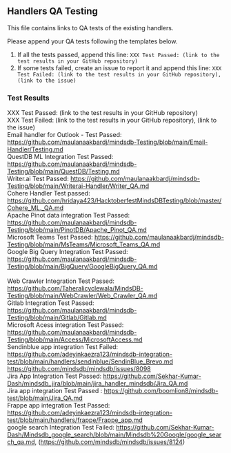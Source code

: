 ## Handlers QA Testing

This file contains links to QA tests of the existing handlers.

Please append your QA tests following the templates below.

1. If all the tests passed, append this line: `XXX Test Passed: (link to the test results in your GitHub repository)`
2. If some tests failed, create an issue to report it and append this line: `XXX Test Failed: (link to the test results in your GitHub repository), (link to the issue)`

### Test Results

XXX Test Passed: (link to the test results in your GitHub repository)
</br>
XXX Test Failed: (link to the test results in your GitHub repository), (link to the issue)
</br>
Email handler for Outlook - Test Passed: https://github.com/maulanaakbardj/mindsdb-Testing/blob/main/Email-Handler/Testing.md
</br>
QuestDB ML Integration Test Passed: https://github.com/maulanaakbardj/mindsdb-Testing/blob/main/QuestDB/Testing.md
</br>
Writer.ai Test Passed: https://github.com/maulanaakbardj/mindsdb-Testing/blob/main/Writerai-Handler/Writer_QA.md
</br>
Cohere Handler Test passed: https://github.com/hridaya423/HacktoberfestMindsDBTesting/blob/master/Cohere_ML._QA.md
</br>
Apache Pinot data integration Test Passed: https://github.com/maulanaakbardj/mindsdb-Testing/blob/main/PinotDB/Apache_Pinot_QA.md
</br>
Microsoft Teams Test Passed: https://github.com/maulanaakbardj/mindsdb-Testing/blob/main/MsTeams/Microsoft_Teams_QA.md
</br>
Google Big Query Integration Test Passed: https://github.com/maulanaakbardj/mindsdb-Testing/blob/main/BigQuery/GoogleBigQuery_QA.md
</br>
</br>
Web Crawler Integration Test Passed: https://github.com/Taheralicyclewala/MindsDB-Testing/blob/main/WebCrawler/Web_Crawler_QA.md
</br>
Gitlab Integration Test Passed: https://github.com/maulanaakbardj/mindsdb-Testing/blob/main/Gitlab/Gitlab.md
</br>
Microsoft Acess integration Test Passed: https://github.com/maulanaakbardj/mindsdb-Testing/blob/main/Access/MicrosoftAccess.md
<br>
Sendinblue app integration Test Failed:  https://github.com/adeyinkaezra123/mindsdb-integration-test/blob/main/handlers/sendinblue/SendinBlue_Brevo.md https://github.com/mindsdb/mindsdb/issues/8098
</br>
Jira App Integration Test Passed: https://github.com/Sekhar-Kumar-Dash/mindsdb_jira/blob/main/jira_handler_mindsdb/Jira_QA.md
</br>
Jira app integration Test Passed :
https://github.com/boomlion8/mindsdb-test/blob/main/Jira_QA.md
</br>
Frappe app integration Test Passed: https://github.com/adeyinkaezra123/mindsdb-integration-test/blob/main/handlers/frappe/Frappe_app.md
</br>
google search Integration Test Failed: https://github.com/Sekhar-Kumar-Dash/Mindsdb_google_search/blob/main/Mindsdb%20Google/google_search_qa.md, (https://github.com/mindsdb/mindsdb/issues/8124)
</br>


